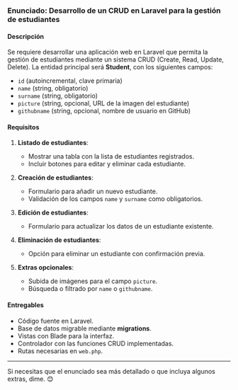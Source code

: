 
### Enunciado: Desarrollo de un CRUD en Laravel para la gestión de estudiantes
  
#### **Descripción**  
Se requiere desarrollar una aplicación web en Laravel que permita la gestión de estudiantes mediante un sistema CRUD (Create, Read, Update, Delete). La entidad principal será **Student**, con los siguientes campos:  

- `id` (autoincremental, clave primaria)  
- `name` (string, obligatorio)  
- `surname` (string, obligatorio)  
- `picture` (string, opcional, URL de la imagen del estudiante)  
- `githubname` (string, opcional, nombre de usuario en GitHub)  

#### **Requisitos**  
1. **Listado de estudiantes**:  
   - Mostrar una tabla con la lista de estudiantes registrados.  
   - Incluir botones para editar y eliminar cada estudiante.  

2. **Creación de estudiantes**:  
   - Formulario para añadir un nuevo estudiante.  
   - Validación de los campos `name` y `surname` como obligatorios.  

3. **Edición de estudiantes**:  
   - Formulario para actualizar los datos de un estudiante existente.  

4. **Eliminación de estudiantes**:  
   - Opción para eliminar un estudiante con confirmación previa.  

5. **Extras opcionales**:  
   - Subida de imágenes para el campo `picture`.  
   - Búsqueda o filtrado por `name` o `githubname`.  

#### **Entregables**  
- Código fuente en Laravel.  
- Base de datos migrable mediante **migrations**.  
- Vistas con Blade para la interfaz.  
- Controlador con las funciones CRUD implementadas.  
- Rutas necesarias en `web.php`.  

---

Si necesitas que el enunciado sea más detallado o que incluya algunos extras, dime. 😊
